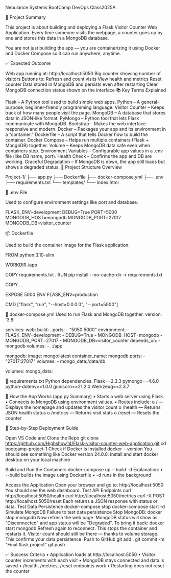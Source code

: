 Nebulance Systems BootCamp DevOps Class2025A

📌 Project Summary

This project is about building and deploying a Flask Visitor Counter Web Application. Every time someone visits the webpage, a counter goes up by one and stores this data in a MongoDB database.

You are not just building the app — you are containerizing it using Docker and Docker Compose so it can run anywhere, anytime.

✅ Expected Outcome

Web app running at: http://localhost:5050
Big counter showing number of visitors
Buttons to:
Refresh and count visits
View health and metrics
Reset counter
Data stored in MongoDB and persists even after restarting
Clear MongoDB connection status shown on the interface
📚 Key Terms Explained

Flask – A Python tool used to build simple web apps.
Python – A general-purpose, beginner-friendly programming language.
Visitor Counter – Keeps track of how many people visit the page.
MongoDB – A database that stores data in JSON-like format.
PyMongo – Python tool that lets Flask communicate with MongoDB.
Bootstrap – Makes the web interface responsive and modern.
Docker – Packages your app and its environment in a “container.”
Dockerfile – A script that tells Docker how to build the container.
Docker Compose – Helps run multiple containers (Flask + MongoDB) together.
Volume – Keeps MongoDB data safe even when containers stop.
Environment Variables – Configurable app values in a .env file (like DB name, port).
Health Check – Confirms the app and DB are working.
Graceful Degradation – If MongoDB is down, the app still loads but shows a degraded status.
📁 Project Structure Overview

Project-1/ ├── app.py ├── Dockerfile ├── docker-compose.yml ├── .env ├── requirements.txt └── templates/ └── index.html

🧾 .env File

Used to configure environment settings like port and database.

FLASK_ENV=development DEBUG=True PORT=5000 MONGODB_HOST=mongodb MONGODB_PORT=27017 MONGODB_DB=visitor_counter

📦 Dockerfile

Used to build the container image for the Flask application.

FROM python:3.10-slim

WORKDIR /app

COPY requirements.txt . RUN pip install --no-cache-dir -r requirements.txt

COPY . .

EXPOSE 5000 ENV FLASK_ENV=production

CMD ["flask", "run", "--host=0.0.0.0", "--port=5000"]

📂 docker-compose.yml Used to run Flask and MongoDB together. version: '3.8'

services: web: build: . ports: - "5050:5000" environment: - FLASK_ENV=development - DEBUG=True - MONGODB_HOST=mongodb - MONGODB_PORT=27017 - MONGODB_DB=visitor_counter depends_on: - mongodb volumes: - .:/app

mongodb: image: mongo:latest container_name: mongodb ports: - "27017:27017" volumes: - mongo_data:/data/db

volumes: mongo_data:

📜 requirements.txt Python dependencies. Flask==2.3.3 pymongo==4.6.0 python-dotenv==1.0.0 gunicorn==21.2.0 Werkzeug==2.3.7

🧪 How the App Works (app.py Summary) • Starts a web server using Flask. • Connects to MongoDB using environment values. • Routes include: o / — Displays the homepage and updates the visitor count o /health — Returns JSON health status o /metrics — Returns visit stats o /reset — Resets the counter

🚀 Step-by-Step Deployment Guide

Open VS Code and Clone the Repo git clone https://github.com/Highshow14/Flask-visitor-counter-web-application.git cd bootcamp-project-1
Check if Docker Is Installed docker --version You should see something like Docker version 24.0.0.
Install and start docker desktop on your local machine

Build and Run the Containers docker-compose up --build -d Explanation: • --build builds the image using Dockerfile • -d runs in the background

Access the Application Open your browser and go to: http://localhost:5050 You should see the web dashboard.
Test API Endpoints curl http://localhost:5050/health curl http://localhost:5050/metrics curl -X POST http://localhost:5050/reset Each returns a JSON response with status or data.
Test Data Persistence docker-compose stop docker-compose start -d
Simulate MongoDB Failure to test data persistence Stop MongoDB: docker stop mongodb Now refresh the web page. MongoDB status will show as "Disconnected" and app status will be "Degraded". To bring it back: docker start mongodb Refresh again to reconnect. This stops the container and restarts it. Visitor count should still be there — thanks to volume storage. This confirms your data persistence.
Push to GitHub git add . git commit -m "Final flask project" git push

✅ Success Criteria • Application loads at http://localhost:5050 • Visitor counter increments with each visit • MongoDB stays connected and data is saved • /health, /metrics, /reset endpoints work • Restarting does not reset the counter
